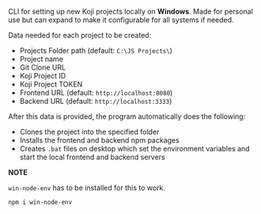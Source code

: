 CLI for setting up new Koji projects locally on **Windows**. Made for personal use but can expand to make it configurable for all systems if needed.

Data needed for each project to be created:
- Projects Folder path (default: `C:\JS Projects\`)
- Project name
- Git Clone URL
- Koji Project ID
- Koji Project TOKEN
- Frontend URL (default: `http://localhost:8080`)
- Backend URL (default: `http://localhost:3333`)


After this data is provided, the program automatically does the following:
- Clones the project into the specified folder
- Installs the frontend and backend npm packages
- Creates `.bat` files on desktop which set the environment variables and start the local frontend and backend servers

**NOTE**

`win-node-env` has to be installed for this to work.

```
npm i win-node-env
```